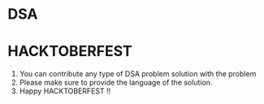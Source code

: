 # DSA
# HACKTOBERFEST

1. You can contribute any type of DSA problem solution with the problem 
2. Please make sure to provide the language of the solution.
3. Happy HACKTOBERFEST !!
